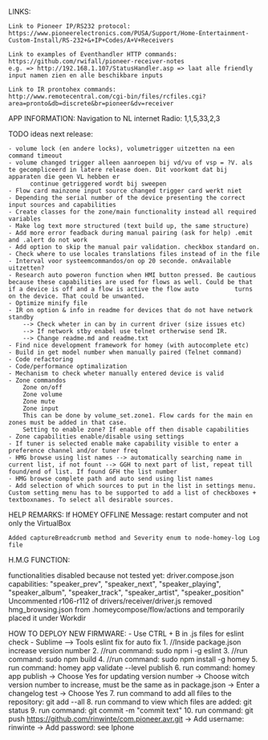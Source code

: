 LINKS:

	Link to Pioneer IP/RS232 protocol:
	https://www.pioneerelectronics.com/PUSA/Support/Home-Entertainment-Custom-Install/RS-232+&+IP+Codes/A+V+Receivers

	Link to examples of Eventhandler HTTP commands:
	https://github.com/rwifall/pioneer-receiver-notes
	e.g. => http://192.168.1.107/StatusHandler.asp => laat alle friendly input namen zien en alle beschikbare inputs

	Link to IR prontohex commands:
	http://www.remotecentral.com/cgi-bin/files/rcfiles.cgi?area=pronto&db=discrete&br=pioneer&dv=receiver



APP INFORMATION:
	Navigation to NL internet Radio: 1,1,5,33,2,3



TODO ideas next release:

	- volume lock (en andere locks), volumetrigger uitzetten na een command timeout
	- volume changed trigger alleen aanroepen bij vd/vu of vsp = ?V. als te gecompliceerd in latere release doen. Dit voorkomt dat bij apparaten die geen VL hebben er 
          continue getriggered wordt bij sweepen
	- Flow card mainzone input source changed trigger card werkt niet
	- Depending the serial number of the device presenting the correct input sources and capabilities
	- Create classes for the zone/main functionality instead all required variables
	- Make log text more structured (text build up, the same structure)
	- Add more error feadback during manual pairing (ask for help) .emit and .alert do not work
	- Add option to skip the manual pair validation. checkbox standard on.
	- Check where to use locales translations files instead of in the file
	- Interval voor systeemcommandos/on op 20 seconde. onAvailable uitzetten?
	- Research auto poweron function when HMI button pressed. Be cautious because these capabilities are used for flows as well. Could be that if a device is off and a flow is active the flow auto 		  turns on the device. That could be unwanted. 
	- Optimize minify file
	- IR on option & info in readme for devices that do not have network standby
		--> Check wheter in can by in current driver (size issues etc)
		--> If network stby enabel use telnet ortherwise send IR.
		--> Change readme.md and readme.txt
	- Find nice development framework for homey (with autocomplete etc)
	- Build in get model number when manually paired (Telnet command)
	- Code refactoring
	- Code/performance optimalization
	- Mechanism to check wheter manually entered device is valid
	- Zone commandos
		Zone on/off
		Zone volume
		Zone mute
		Zone input
		This can be done by volume_set.zone1. Flow cards for the main en zones must be added in that case. 
		Setting to enable zone? If enable off then disable capabilities
	- Zone capabilities enable/disable using settings
	- If tuner is selected enable make capability visible to enter a preference channel and/or tuner freq
	- HMG browse using list names --> automatically searching name in current list, if not fount --> GGH to next part of list, repeat till found/end of list. If found GFH the list number
	- HMG browse complete path and auto send using list names
	- Add selection of which sources to put in the list in settings menu. Custom setting menu has to be supported to add a list of checkboxes + textboxnames. To select all desirable sources.



HELP REMARKS:
	If HOMEY OFFLINE Message: restart computer and not only the VirtualBox

	Added captureBreadcrumb method and Severity enum to node-homey-log Log file



H.M.G FUNCTION:

functionalities disabled because not tested yet:
driver.compose.json capabilities:
    "speaker_prev",
    "speaker_next",
    "speaker_playing",
    "speaker_album",
    "speaker_track",
    "speaker_artist",
    "speaker_position"
Uncommented r106-r112 of drivers/receiver/driver.js
removed hmg_browsing.json from .homeycompose/flow/actions and temporarily placed it under Workdir



HOW TO DEPLOY NEW FIRMWARE:
	- Use CTRL + B in .js files for eslint check
	- Sublime --> Tools eslint fix for auto fix
	1. //Inside package.json increase version number
	2. //run command: sudo npm i -g eslint
	3. //run command: sudo npm build
	4. //run command: sudo npm install -g homey
	5. run command: homey app validate --level publish
	6. run command: homey app publish
		-> Choose Yes for updating version number
		-> Choose witch version number to increase, must be the same as in package.json
		-> Enter a changelog test
		-> Choose Yes
	7. run command to add all files to the repository: git add --all
	8. run command to view which files are added: git status
	9. run command: git commit -m "commit text" 
	10. run command: git push https://github.com/rinwinte/com.pioneer.avr.git
		-> Add username: rinwinte
		-> Add password: see Iphone

